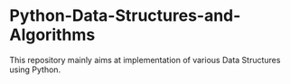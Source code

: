 # Python-Data-Structures-and-Algorithms
This repository mainly aims at implementation of various Data Structures using Python.
